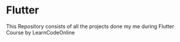 # Flutter

This Repository consists of all the projects done my me during Flutter Course by LearnCodeOnline

